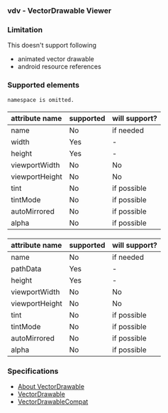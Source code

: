 ### vdv - VectorDrawable Viewer

### Limitation

This doesn't support following

+ animated vector drawable
+ android resource references

### Supported elements

`namespace is omitted.`

#### <vector>

|attribute name|supported|will support?|
|:------|:-----|:------|
|name|No|if needed|
|width|Yes|-|
|height|Yes|-|
|viewportWidth|No|No|
|viewportHeight|No|No|
|tint|No|if possible|
|tintMode|No|if possible|
|autoMirrored|No|if possible|
|alpha|No|if possible|

#### <path>

|attribute name|supported|will support?|
|:------|:-----|:------|
|name|No|if needed|
|pathData|Yes|-|
|height|Yes|-|
|viewportWidth|No|No|
|viewportHeight|No|No|
|tint|No|if possible|
|tintMode|No|if possible|
|autoMirrored|No|if possible|
|alpha|No|if possible|

#### <clip-path>

#### <group>

### Specifications

+ [About VectorDrawable](https://developer.android.com/guide/topics/graphics/vector-drawable-resources.html)
+ [VectorDrawable](https://developer.android.com/reference/android/graphics/drawable/VectorDrawable.html)
+ [VectorDrawableCompat](https://developer.android.com/reference/android/support/graphics/drawable/VectorDrawableCompat.html)
